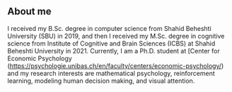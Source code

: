 ## About me

I received my B.Sc. degree in computer science from Shahid Beheshti University (SBU) in 2019, and then I received my M.Sc. degree in cognitive science from Institute of Cognitive and Brain Sciences (ICBS) at Shahid Beheshti University in 2021.  Currently, I am a Ph.D. student at [Center for Economic Psychology (https://psychologie.unibas.ch/en/faculty/centers/economic-psychology/) and my research interests are mathematical psychology, reinforcement learning, modeling human decision making, and visual attention.
